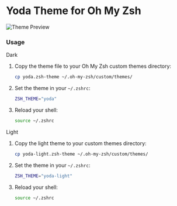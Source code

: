 # Yoda Theme for Oh My Zsh

![Theme Preview](../../assets/oh-my-zsh-preview.png)

### Usage

Dark
1. Copy the theme file to your Oh My Zsh custom themes directory:

   ```bash
   cp yoda.zsh-theme ~/.oh-my-zsh/custom/themes/
   ```

2. Set the theme in your `~/.zshrc`:

   ```bash
   ZSH_THEME="yoda"
   ```

3. Reload your shell:
   ```bash
   source ~/.zshrc
   ```

Light
1. Copy the light theme to your custom themes directory:

   ```bash
   cp yoda-light.zsh-theme ~/.oh-my-zsh/custom/themes/
   ```

2. Set the theme in your `~/.zshrc`:

   ```bash
   ZSH_THEME="yoda-light"
   ```

3. Reload your shell:

   ```bash
   source ~/.zshrc
   ```
